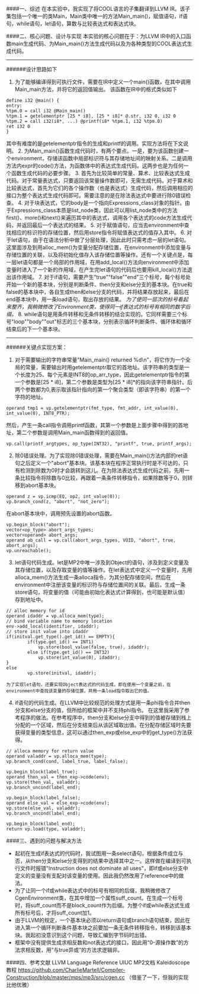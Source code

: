 ####一、综述
在本实验中，我实现了将COOL语言的子集翻译到LLVM IR。该子集包括一个唯一的类Main，Main类中唯一的方法Main_main()，赋值语句，if语句，while语句，let语句，算数与比较表达式和表达式块。

####二、核心问题、设计与实现
本实验的核心问题在于：为LLVM IR中的入口函数main生成代码、为Main_main()方法生成代码以及为各种类型的COOL表达式生成代码。

---

######设计思路如下
1. 为了能够编译得到可执行文件，需要在IR中定义一个main()函数，在其中调用Main_main方法，并将它的返回值输出。
该函数在IR中的格式类似如下
```
define i32 @main() {
entry:
%tpm.0 = call i32 @Main_main()
%tpm.1 = getelementptr [25 * i8], [25 * i8]* @.str, i32 0, i32 0
%tpm.2 = call i32(i8*, ...) @printf(i8* %tpm.1, i32 %tpm.0)
ret i32 0
}
```

其中有难度的是getelementptr指令的生成和printf的调用。实现方法将在下文说明。
2. 为Main_main()函数生成代码时，有两个要点。一是，要为该函数创建一个environment，存储该函数中局部标识符与其存储地址间的映射关系。二是调用方法内expr的code()方法，为函数体中的表达式生成代码。这两步也是为任何一个函数生成代码的必要步骤。
3. 首先为比较简单的常量、算术、比较表达式生成代码。对于常量表达式，只要返回该常量操作数即可，无需生成代码。对于算术和比较表达式，首先为它们的各个操作数（也是表达式）生成代码，然后调用相应的接口为整个表达式生成代码即可。需要注意的是在除法表达式中要进行除0错误检查。
4. 对于块表达式，它的body是一个指向Expressions_class对象的指针。由于Expressions_class本质是list_node<Expression>类，因此可以用list_node类中的方法first()、more()和next()来遍历其中的表达式，调用各个表达式的code方法生成代码，并返回最后一个表达式的结果。
5. 对于赋值语句，应当去environment中查找相应的标识符的存储位置，然后用store指令将赋值表达式的值存入其中。
6. 对于let语句，由于在语法分析中做了分层处理，因此此时只需考虑一层的let语句。这里面涉及到用alloc_mem()为变量分配存储位置，在environment中添加变量与存储位置的关联，以及将初始化值存入该存储位置等操作。还有一个关键点是，每一层let语句都是一个局部的作用域，在用add_local()方法向environment中添加变量时进入了一个新的作用域，在产生完let语句的代码后也要用kill_local()方法退出该作用域。
7. 对于if语句，需要产生"true""false""end"三个标号，每个标号处开始一个新的基本块，分别是判断条件、then分支和else分支的基本块。在true和false的基本块中，各自生成then和else分支的代码，并将结果存放起来，最后在end基本块中，用一条load语句，取出存放的结果。
    *为了使同一层次的标号看起来整齐，我稍微修改了Environment类，使得同一if表达式的标号有相同的数字后缀。*
8. while语句是用条件转移和无条件转移的结合实现的。它同样需要三个标号"loop""body""out"标志的三个基本块，分别表示循环判断条件、循环体和循环结束后的下一个基本块。

---

######关键点实现方案：
1. 对于需要输出的字符串常量"Main_main() returned %d\n"，将它作为一个全局的常量，需要输出时用getelementptr取它的首地址。该字符串的类型是一个长度为25、每个元素是INT8的op_arr_type，因此getelementptr指令的第一个参数是[25 * i8]，第二个参数是类型为[25 * i8]*的指向该字符串指针。后两个参数都为0,表示取该指针指向的第一个聚合类型（即该字符串）的第一个字符的地址。
```
operand tmp1 = vp.getelementptr(fmt_type, fmt_addr, int_value(0), int_value(0), INT8_PTR);
```
然后，产生一条call指令调用printf函数，其第一个参数是上面步骤中得到的首地址，第二个参数是调用Main_main函数得到的返回值。
```
vp.call(printf_argtypes, op_type(INT32), "printf", true, printf_args);
```
2. 除0错误处理。为了实现除0错误处理，需要在Main_main()方法内部的ret语句之后定义一个"abort"基本块。该基本块在程序正常执行时是不可达的，只有检测到除数为0时才会跳转到这儿。在为除法表达式生成代码之前，先用一条比较指令将除数与0比较，再跟着一条条件转移指令，如果除数等于0，则转移到abort基本块。
```
operand z = vp.icmp(EQ, op2, int_value(0));
vp.branch_cond(z, "abort", "not_zero");
```
在abort基本块中，调用预先设置的abort函数。
```
vp.begin_block("abort");
vector<op_type> abort_args_types;
vector<operand> abort_args;
operand ab_call = vp.call(abort_args_types, VOID, "abort", true, abort_args);
vp.unreachable();
```
3. let语句代码生成。let是MP2中唯一涉及到Object的语句，涉及到定义变量及其存储位置，以及存取变量的值等操作。在let表达式中定义一个变量时，先用alloca_mem()方法生成一条alloca指令，为其分配存储空间，然后在environment中注册该变量的标识符与存储位置间的关联。最后，生成一条store语句，将变量的值（可能由初始化表达式计算得到，也可能是默认值）存到地址中。
```
// alloc memory for id
operand idaddr = vp.alloca_mem(type);
// bind variable name to memory location
env->add_local(identifier, idaddr);
// store init value into idaddr
if(initval.get_type().get_id() == EMPTY){
		if(type.get_id() == INT1)
			vp.store(bool_value(false, true), idaddr);
		else if(type.get_id() == INT32)
			vp.store(int_value(0), idaddr);
}
else
		vp.store(initval, idaddr);
```
    为了实现let语句，还要实现Object表达式的代码生成，即在使用一个变量之前，在environment中查找该变量的存储位置，并用一条load指令取出它的值。
4. if语句的代码生成。在LLVM中比较规范的处理方式是用一条phi指令合并then分支和else分支的值，但所给的框架中并不支持phi指令。
    在这里我采用了参考程序的做法。在参考程序中，then分支和else分支中得到的值被存储到栈上分配的一个区域，然后在分支结束后从该区域取出值。在分配存储区域时先要获得变量的类型信息，这可以通过then_exp或else_exp中的get_type()方法获得。
```
// alloca memory for return value
operand valaddr = vp.alloca_mem(type);
vp.branch_cond(cond, label_true, label_false);
```
```
vp.begin_block(label_true);
operand then_val = then_exp->code(env);
vp.store(then_val, valaddr);
vp.branch_uncond(label_end);
```
```
vp.begin_block(label_false);
operand else_val = else_exp->code(env);
vp.store(else_val, valaddr);
vp.branch_uncond(label_end);
```
```
vp.begin_block(label_end);
return vp.load(type, valaddr);
```

####三、遇到的问题与解决方法
* 起初在生成if表达式的代码时，我试图用一条select语句，根据条件成立与否，从then分支和else分支得到的结果中选择其中之一。这样做在编译到可执行文件时报错"Instruction does not dominate all uses"，即if或else分支中定义的变量没有支配对该变量的使用。因此我仍然改用了reference中的做法。
* 为了让同一个if或while表达式中的标号有相同的后缀，我稍微修改了CgenEnvironment类，在其中增加一个属性suff_count。在生成一个标号时，将suff_count而不是block_count作为后缀。为整个if或while表达式生成所有标号后，才将suff_count加1。
* 由于LLVM的规定，一个基本块必须以return语句或branch语句结束，因此在进入第一个循环判断条件基本块之前要加一条无条件转移指令，转移到该基本块。我起初没意识到这个问题，导致汇编到字节码时出错。
* 框架中没有提供生成求相反数和not表达式的接口，因此用“0-源操作数”的方法求相反数，用“与true异或”的方法求逻辑非。

####四、参考文献
LLVM Language Reference
UIUC MP2文档
Kaleidoscope教程
https://github.com/CharlieMartell/Compiler-Construction/blob/master/mps/mp3/src/cgen.cc
（借鉴了一下，但我的实现比他优雅）